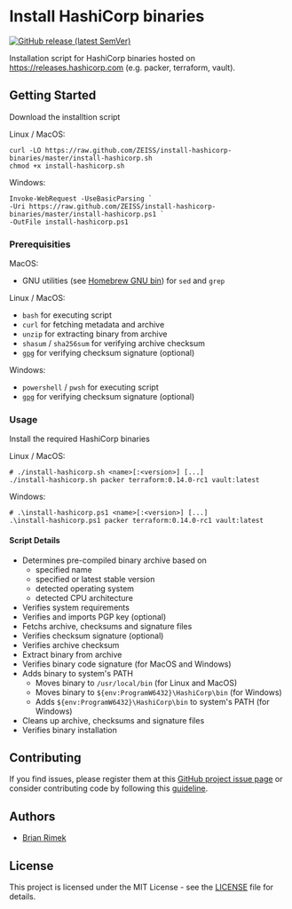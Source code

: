 # Install HashiCorp binaries

[![GitHub release (latest SemVer)](https://img.shields.io/github/v/release/ZEISS/install-hashicorp-binaries?sort=semver&logo=github)][github_releases]

Installation script for HashiCorp binaries hosted on https://releases.hashicorp.com (e.g. packer, terraform, vault).

## Getting Started

Download the installtion script

Linux / MacOS:

```shell
curl -LO https://raw.github.com/ZEISS/install-hashicorp-binaries/master/install-hashicorp.sh
chmod +x install-hashicorp.sh
```

Windows:

```shell
Invoke-WebRequest -UseBasicParsing `
-Uri https://raw.github.com/ZEISS/install-hashicorp-binaries/master/install-hashicorp.ps1 `
-OutFile install-hashicorp.ps1
```

### Prerequisities

MacOS:
* GNU utilities (see [Homebrew GNU bin](https://gist.github.com/skyzyx/3438280b18e4f7c490db8a2a2ca0b9da)) for `sed` and `grep`

Linux / MacOS:

* `bash` for executing script
* `curl` for fetching metadata and archive
* `unzip` for extracting binary from archive
* `shasum` / `sha256sum` for verifying archive checksum
* [`gpg`](https://gnupg.org/) for verifying checksum signature (optional)

Windows:

* `powershell` / `pwsh` for executing script
* [`gpg`](https://gnupg.org/) for verifying checksum signature (optional)

### Usage

Install the required HashiCorp binaries

Linux / MacOS:

```shell
# ./install-hashicorp.sh <name>[:<version>] [...]
./install-hashicorp.sh packer terraform:0.14.0-rc1 vault:latest
```

Windows:

```shell
# .\install-hashicorp.ps1 <name>[:<version>] [...]
.\install-hashicorp.ps1 packer terraform:0.14.0-rc1 vault:latest
```

#### Script Details

* Determines pre-compiled binary archive based on
  * specified name
  * specified or latest stable version
  * detected operating system
  * detected CPU architecture
* Verifies system requirements
* Verifies and imports PGP key (optional)
* Fetchs archive, checksums and signature files
* Verifies checksum signature (optional)
* Verifies archive checksum
* Extract binary from archive
* Verifies binary code signature (for MacOS and Windows)
* Adds binary to system's PATH
  * Moves binary to `/usr/local/bin` (for Linux and MacOS)
  * Moves binary to `${env:ProgramW6432}\HashiCorp\bin` (for Windows)
  * Adds `${env:ProgramW6432}\HashiCorp\bin` to system's PATH (for Windows)
* Cleans up archive, checksums and signature files
* Verifies binary installation

## Contributing

If you find issues, please register them at this [GitHub project issue page][github_issue] or consider contributing code by following this [guideline][github_guide].

## Authors

* [Brian Rimek](https://github.com/rembik)

## License

This project is licensed under the MIT License - see the [LICENSE][github_licence] file for details.

[github_releases]: https://github.com/ZEISS/install-hashicorp-binaries/releases
[github_issue]: http://github.com/ZEISS/install-hashicorp-binaries/issues/new/choose
[github_guide]: http://github.com/ZEISS/install-hashicorp-binaries/tree/master/.github/CONTRIBUTING.md
[github_licence]: http://github.com/ZEISS/install-hashicorp-binaries/tree/master/LICENSE

